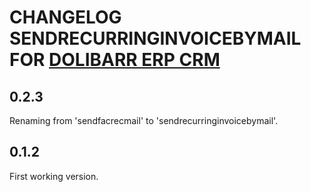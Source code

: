 # CHANGELOG SENDRECURRINGINVOICEBYMAIL FOR <a href="https://www.dolibarr.org">DOLIBARR ERP CRM</a>

## 0.2.3
Renaming from 'sendfacrecmail' to 'sendrecurringinvoicebymail'.


## 0.1.2
First working version.
